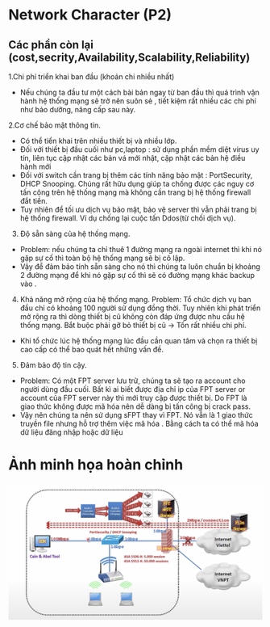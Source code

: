 # Network Character (P2)

<!-- ![kheckhec](b2-picture/Pic2.png)


[Link me to more info](google.com) -->
## Các phần còn lại (cost,secrity,Availability,Scalability,Reliability)

1.Chi phí triển khai ban đầu (khoản chi nhiều nhất) 
- Nếu chúng ta đầu tư một cách bài bản ngay từ ban đầu thì quá trình vận hành hệ thống mạng sẽ trở nên suôn sẻ , tiết kiệm rất nhiều các chi phí như bảo dưỡng, nâng cấp sau này.

2.Cơ chế bảo mật thông tin.
- Có thể tiển khai trên nhiều thiết bị và nhiều lớp.
- Đối với thiết bị đầu cuối như pc,laptop : sử dụng phần mềm diệt virus uy tín, liên tục cập nhật các bản vá mới nhật, cập nhật các bản hệ điều hành mới
- Đối với switch cần trang bị thêm các tính năng bảo mật : PortSecurity, DHCP Snooping. Chúng rất hữu dụng giúp ta chống được các nguy cơ tấn công trên hệ thống mạng mà không cần trang bị hệ thống firewall đắt tiền.
- Tuy nhiên để tối ưu dịch vụ bảo mật, bảo vệ server thì vẫn phải trang bị hệ thống firewall. Ví dụ chống lại cuộc tấn Ddos(từ chối dịch vụ).

3.  Độ sẵn sàng của hệ thống mạng.
- Problem: nếu chúng ta chỉ thuê 1 đường mạng ra ngoài internet thì khi nó gặp sự cố thì toàn bộ hệ thống mạng sẽ bị cô lập.
- Vậy để đảm bảo tính sẵn sàng cho nó thì chúng ta luôn chuẩn bị khoảng 2 đường mạng để khi nó gặp sự cố thì sẽ có đường mạng khác backup vào .
4.  Khả năng mở rộng của hệ thống mạng.
Problem: Tổ chức dịch vụ ban đầu chỉ có khoảng 100 người sử dụng đồng thời. Tuy nhiên khi phát triển mở rộng ra thì dòng thiết bị cũ không còn đáp ứng được nhu cầu hệ thống mạng. Bắt buộc phải gỡ bỏ thiết bị cũ -> Tốn rất nhiều chi phí. 
- Khi tổ chức lúc hệ thống mạng lúc đầu cần quan tâm và chọn ra thiết bị cao cấp có thể bao quát hết những vấn đề.
5.  Đảm bảo độ tin cậy.
- Problem: Có một FPT server lưu trữ, chúng ta sẽ tạo ra account cho người dùng đầu cuối. Bất kì ai biết được địa chỉ ip của FPT server or account của FPT server này thì mới truy cập được thiết bị. Do FPT là giao thức không được mã hóa nên dễ dàng bị tấn công bị crack pass.
-   Vậy nên chúng ta nên sử dụng sFPT thay vì FPT. Nó vẫn là 1 giao thức truyền file nhưng hỗ trợ thêm việc mã hóa . Bằng cách ta có thể mã hóa dữ liệu đăng nhập hoặc dữ liệu


#   Ảnh minh họa hoàn chỉnh
![Full options picture](<../picture/Screenshot 2023-08-07 at 10.09.21.png>)